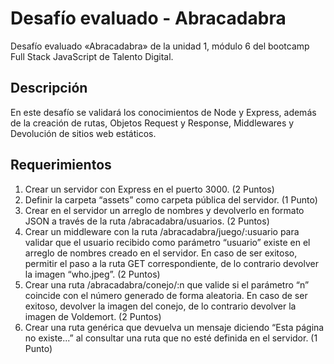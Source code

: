 # Desafío evaluado - Abracadabra

Desafío evaluado «Abracadabra» de la unidad 1, módulo 6 del bootcamp Full Stack JavaScript de Talento Digital.

## Descripción

En este desafío se validará los conocimientos de Node y Express, además de la creación de rutas, Objetos Request y Response, Middlewares y Devolución de sitios web estáticos.

## Requerimientos

1. Crear un servidor con Express en el puerto 3000. (2 Puntos)
2. Definir la carpeta “assets” como carpeta pública del servidor. (1 Punto)
3. Crear en el servidor un arreglo de nombres y devolverlo en formato JSON a través de
la ruta /abracadabra/usuarios. (2 Puntos)
4. Crear un middleware con la ruta /abracadabra/juego/:usuario para validar que el
usuario recibido como parámetro “usuario” existe en el arreglo de nombres creado en
el servidor. En caso de ser exitoso, permitir el paso a la ruta GET correspondiente, de lo contrario
devolver la imagen “who.jpeg”. (2 Puntos)
5. Crear una ruta /abracadabra/conejo/:n que valide si el parámetro “n” coincide con el
número generado de forma aleatoria.
En caso de ser exitoso, devolver la imagen del conejo, de lo contrario devolver la
imagen de Voldemort. (2 Puntos)
6. Crear una ruta genérica que devuelva un mensaje diciendo “Esta página no existe...” al
consultar una ruta que no esté definida en el servidor. (1 Punto)
